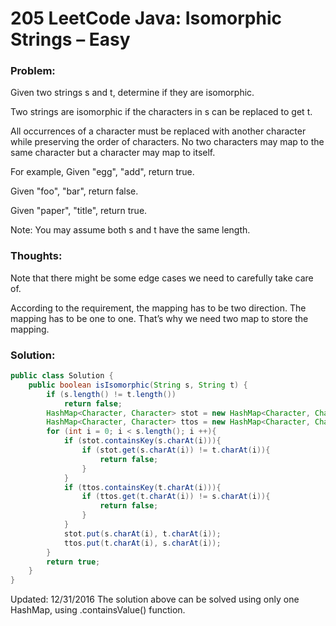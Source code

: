 # 205 LeetCode Java: Isomorphic Strings – Easy

### Problem:

Given two strings s and t, determine if they are isomorphic.

Two strings are isomorphic if the characters in s can be replaced to get t.

All occurrences of a character must be replaced with another character while preserving the order of characters. No two characters may map to the same character but a character may map to itself.

For example,
Given "egg", "add", return true.

Given "foo", "bar", return false.

Given "paper", "title", return true.

Note:
You may assume both s and t have the same length.

### Thoughts:

Note that there might be some edge cases we need to carefully take care of.

According to the requirement, the mapping has to be two direction. The mapping has to be one to one. That’s why we need two map to store the mapping.

### Solution:

```java
public class Solution {
    public boolean isIsomorphic(String s, String t) {
        if (s.length() != t.length())
            return false;
        HashMap<Character, Character> stot = new HashMap<Character, Character>();
        HashMap<Character, Character> ttos = new HashMap<Character, Character>();
        for (int i = 0; i < s.length(); i ++){ 
            if (stot.containsKey(s.charAt(i))){
                if (stot.get(s.charAt(i)) != t.charAt(i)){
                    return false;
                }
            }
            if (ttos.containsKey(t.charAt(i))){
                if (ttos.get(t.charAt(i)) != s.charAt(i)){
                    return false;
                }
            }
            stot.put(s.charAt(i), t.charAt(i));
            ttos.put(t.charAt(i), s.charAt(i));
        }
        return true;
    }
}
```
Updated: 12/31/2016
The solution above can be solved using only one HashMap, using .containsValue() function.